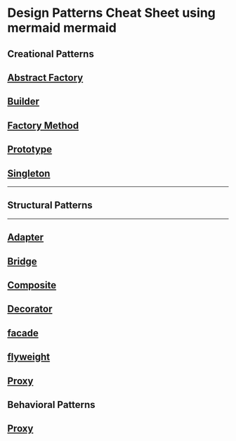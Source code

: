 # Design Patterns Cheat Sheet using mermaid mermaid

## Creational Patterns
## [Abstract Factory](creational-patterns/abstract_factory.md)

## [Builder](creational-patterns/builder.md)
## [Factory Method](creational-patterns/factory_method)
## [Prototype](creational-patterns/prototype.md)
## [Singleton](creational-patterns/singleton.md)

---
## Structural Patterns
---
## [Adapter](structural-patterns/adapter.md)
## [Bridge](structural-patterns/bridge.md)
## [Composite](structural-patterns/composite.md)
## [Decorator](structural-patterns/decorator.md)
## [facade](structural-patterns/facade.md)
## [flyweight](structural-patterns/flyweight.md)
## [Proxy](structural-patterns/proxy.md)

## Behavioral Patterns
## [Proxy](structural-patterns/proxy.md)

